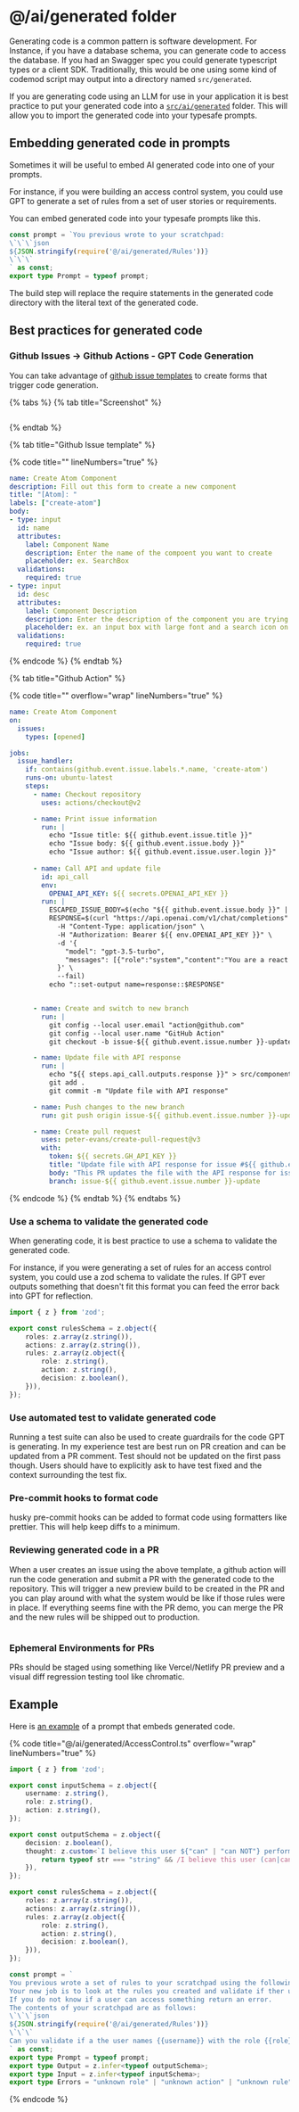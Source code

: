 # @/ai/generated folder

Generating code is a common pattern is software development. For Instance, if you have a database schema, you can generate code to access the database. If you had an Swagger spec you could generate typescript types or a client SDK. Traditionally, this would be one using some kind of codemod script may output into a directory named `src/generated`.

If you are generating code using an LLM for use in your application it is best practice to put your generated code into a [`src/ai/generated`](https://github.com/BLamy/GPT-AccessControl/tree/main/src/ai/generated) folder. This will allow you to import the generated code into your typesafe prompts.

## Embedding generated code in prompts

Sometimes it will be useful to embed AI generated code into one of your prompts.

For instance, if you were building an access control system, you could use GPT to generate a set of rules from a set of user stories or requirements.

You can embed generated code into your typesafe prompts like this.

```typescript
const prompt = `You previous wrote to your scratchpad:
\`\`\`json
${JSON.stringify(require('@/ai/generated/Rules'))}
\`\`\` 
` as const;
export type Prompt = typeof prompt;
```

The build step will replace the require statements in the generated code directory with the literal text of the generated code.

## Best practices for generated code

### Github Issues -> Github Actions - GPT Code Generation

You can take advantage of [github issue templates](https://docs.github.com/en/communities/using-templates-to-encourage-useful-issues-and-pull-requests/configuring-issue-templates-for-your-repository#creating-issue-forms) to create forms that trigger code generation.

{% tabs %}
{% tab title="Screenshot" %}
<figure><img src="../../../../.gitbook/assets/image (4).png" alt=""><figcaption></figcaption></figure>
{% endtab %}

{% tab title="Github Issue template" %}


{% code title="" lineNumbers="true" %}
```yaml
name: Create Atom Component
description: Fill out this form to create a new component
title: "[Atom]: "
labels: ["create-atom"]
body:
- type: input
  id: name
  attributes:
    label: Component Name
    description: Enter the name of the compoent you want to create
    placeholder: ex. SearchBox
  validations:
    required: true
- type: input
  id: desc
  attributes:
    label: Component Description
    description: Enter the description of the component you are trying to make
    placeholder: ex. an input box with large font and a search icon on the left hand side rounded corners 
  validations:
    required: true
```
{% endcode %}
{% endtab %}

{% tab title="Github Action" %}


{% code title="" overflow="wrap" lineNumbers="true" %}
```yaml
name: Create Atom Component
on:
  issues:
    types: [opened]

jobs:
  issue_handler:
    if: contains(github.event.issue.labels.*.name, 'create-atom')
    runs-on: ubuntu-latest
    steps:
      - name: Checkout repository
        uses: actions/checkout@v2

      - name: Print issue information
        run: |
          echo "Issue title: ${{ github.event.issue.title }}"
          echo "Issue body: ${{ github.event.issue.body }}"
          echo "Issue author: ${{ github.event.issue.user.login }}"
      
      - name: Call API and update file
        id: api_call
        env:
          OPENAI_API_KEY: ${{ secrets.OPENAI_API_KEY }}
        run: |
          ESCAPED_ISSUE_BODY=$(echo "${{ github.event.issue.body }}" | awk '{printf "%s\\n", $0}')
          RESPONSE=$(curl "https://api.openai.com/v1/chat/completions" \
            -H "Content-Type: application/json" \
            -H "Authorization: Bearer ${{ env.OPENAI_API_KEY }}" \
            -d '{
              "model": "gpt-3.5-turbo",
              "messages": [{"role":"system","content":"You are a react component generator I will feed you a markdown file that contains a component name and description your job is to create a nextjs component using typescript and tailwind do not add any additional libraries or dependencies. Remember if you import useState, useEffect, or useRef you must prefix the file with \"use client\". Your response should only have 1 tsx code block which is the implementation of the component. Do not wrap the code in anything."},{"role": "user", "content": "'"$ESCAPED_ISSUE_BODY"'"}]
            }' \
            --fail)
          echo "::set-output name=response::$RESPONSE"


      - name: Create and switch to new branch
        run: |
          git config --local user.email "action@github.com"
          git config --local user.name "GitHub Action"
          git checkout -b issue-${{ github.event.issue.number }}-update

      - name: Update file with API response
        run: |
          echo "${{ steps.api_call.outputs.response }}" > src/components/atoms/Search.tsx
          git add .
          git commit -m "Update file with API response"

      - name: Push changes to the new branch
        run: git push origin issue-${{ github.event.issue.number }}-update

      - name: Create pull request
        uses: peter-evans/create-pull-request@v3
        with:
          token: ${{ secrets.GH_API_KEY }}
          title: "Update file with API response for issue #${{ github.event.issue.number }}"
          body: "This PR updates the file with the API response for issue #${{ github.event.issue.number }}."
          branch: issue-${{ github.event.issue.number }}-update

```
{% endcode %}
{% endtab %}
{% endtabs %}

### Use a schema to validate the generated code

When generating code, it is best practice to use a schema to validate the generated code.

For instance, if you were generating a set of rules for an access control system, you could use a zod schema to validate the rules. If GPT ever outputs something that doesn't fit this format you can feed the error back into GPT for reflection.

```typescript
import { z } from 'zod';

export const rulesSchema = z.object({
    roles: z.array(z.string()),
    actions: z.array(z.string()),
    rules: z.array(z.object({
        role: z.string(),
        action: z.string(),
        decision: z.boolean(),
    })),
});
```

### Use automated test to validate generated code

Running a test suite can also be used to create guardrails for the code GPT is generating. In my experience test are best run on PR creation and can be updated from a PR comment. Test should not be updated on the first pass though. Users should have to explicitly ask to have test fixed and the context surrounding the test fix.&#x20;

### Pre-commit hooks to format code

husky pre-commit hooks can be added to format code using formatters like prettier. This will help keep diffs to a minimum.

### Reviewing generated code in a PR

When a user creates an issue using the above template, a github action will run the code generation and submit a PR with the generated code to the repository. This will trigger a new preview build to be created in the PR and you can play around with what the system would be like if those rules were in place. If everything seems fine with the PR demo, you can merge the PR and the new rules will be shipped out to production.&#x20;

<figure><img src="../../../../.gitbook/assets/image (1) (1) (1).png" alt=""><figcaption></figcaption></figure>

### Ephemeral Environments for PRs

PRs should be staged using something like Vercel/Netlify PR preview and a visual diff regression testing tool like chromatic.&#x20;

## Example

Here is [an example](https://accesscontrol.nextjs.ai/) of a prompt that embeds generated code.

{% code title="@/ai/generated/AccessControl.ts" overflow="wrap" lineNumbers="true" %}
```typescript
import { z } from 'zod';

export const inputSchema = z.object({
    username: z.string(),
    role: z.string(),
    action: z.string(),
});

export const outputSchema = z.object({
    decision: z.boolean(),
    thought: z.custom<`I believe this user ${"can" | "can NOT"} perform this action because ${string}`>(str => {
        return typeof str === "string" && /I believe this user (can|can NOT) perform this action because .*/.test(str);
    }),
});

export const rulesSchema = z.object({
    roles: z.array(z.string()),
    actions: z.array(z.string()),
    rules: z.array(z.object({
        role: z.string(),
        action: z.string(),
        decision: z.boolean(),
    })),
});

const prompt = `
You previous wrote a set of rules to your scratchpad using the following format: ${rulesSchema}
Your new job is to look at the rules you created and validate if ther user can perform the action given their role. 
If you do not know if a user can access something return an error. 
The contents of your scratchpad are as follows: 
\`\`\`json
${JSON.stringify(require('@/ai/generated/Rules'))}
\`\`\`
Can you validate if a the user names {{username}} with the role {{role}} can perform the action {{action}}?
` as const;
export type Prompt = typeof prompt;
export type Output = z.infer<typeof outputSchema>;
export type Input = z.infer<typeof inputSchema>;
export type Errors = "unknown role" | "unknown action" | "unknown rule" | "unknown error";
```
{% endcode %}

<figure><img src="../../../../.gitbook/assets/image (2).png" alt=""><figcaption></figcaption></figure>
